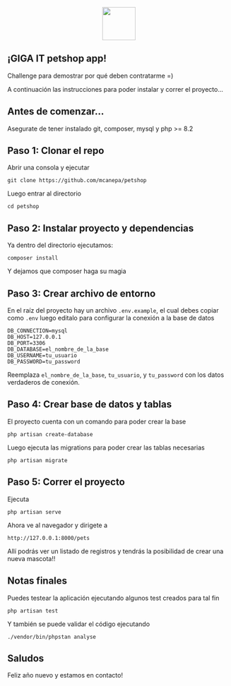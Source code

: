 <p align="center">
	<a href="https://laravel.com" target="_blank">
		<img src="https://grupo-giga.com/wp-content/uploads/logo.svg" alt="" height="75">
	</a>
</p>


## ¡GIGA IT petshop app!

Challenge para demostrar por qué deben contratarme =)

A continuación las instrucciones para poder instalar y correr el proyecto...

## Antes de comenzar...

Asegurate de tener instalado git, composer, mysql y php >= 8.2

## Paso 1: Clonar el repo

Abrir una consola y ejecutar

```
git clone https://github.com/mcanepa/petshop
```

Luego entrar al directorio

```
cd petshop
```

## Paso 2: Instalar proyecto y dependencias

Ya dentro del directorio ejecutamos:

```
composer install
```

Y dejamos que composer haga su magia

## Paso 3: Crear archivo de entorno

En el raíz del proyecto hay un archivo ```.env.example```, el cual debes copiar como ```.env``` luego editalo para configurar la conexión a la base de datos

```
DB_CONNECTION=mysql
DB_HOST=127.0.0.1
DB_PORT=3306
DB_DATABASE=el_nombre_de_la_base
DB_USERNAME=tu_usuario
DB_PASSWORD=tu_password
```

Reemplaza ```el_nombre_de_la_base```, ```tu_usuario```, y ```tu_password``` con los datos verdaderos de conexión.

## Paso 4: Crear base de datos y tablas

El proyecto cuenta con un comando para poder crear la base

```
php artisan create-database
```

Luego ejecuta las migrations para poder crear las tablas necesarias

```
php artisan migrate
```

## Paso 5: Correr el proyecto

Ejecuta

```
php artisan serve
```

Ahora ve al navegador y dirigete a

```
http://127.0.0.1:8000/pets
```

Allí podrás ver un listado de registros y tendrás la posibilidad de crear una nueva mascota!!

## Notas finales

Puedes testear la aplicación ejecutando algunos test creados para tal fin

```
php artisan test
```

Y también se puede validar el código ejecutando

```
./vendor/bin/phpstan analyse
```

## Saludos
Feliz año nuevo y estamos en contacto!
